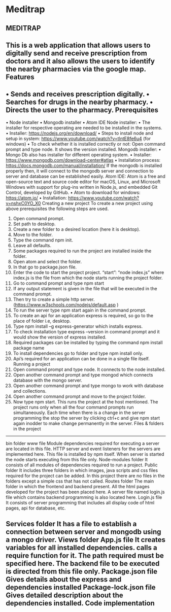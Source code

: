 # Meditrap
MEDITRAP
----------------------------------------------------------
This is a web application that allows users to digitally send and receive prescription from doctors and it also allows the users to identify the nearby pharmacies via the google map.
Features
----------------------------------------------------------
•	Sends and receives prescription digitally.
•	Searches for drugs in the nearby pharmacy.
•	Directs the user to the pharmacy.
Prerequisites
----------------------------------------------------------
•	Node installer
•	Mongodb installer 
•	Atom IDE
Node installer:
•	The installer for respective operating are needed to be installed in the systems. 
•	Installer: https://nodejs.org/en/download/
•	Steps to install node and setup in system: 
https://www.youtube.com/watch?v=tlntE8fe6u4 (for windows)
•	To check whether it is installed correctly or not:
	Open command prompt and type node. It shows the version installed.
Mongodb installer:
•	Mongo Db also has installer for different operating system.
•	Installer: https://www.mongodb.com/download-center#atlas 
•	Installation process: https://docs.mongodb.com/manual/installation/
	If the mongodb is installed properly then, it will connect to the mongodb server and connection to server and database can be established easily.
Atom IDE:
Atom is a free and open-source text and source code editor for macOS, Linux, and Microsoft Windows with support for plug-ins written in Node.js, and embedded Git Control, developed by GitHub.
•	Atom to download for windows: https://atom.io/ 
•	Installation: https://www.youtube.com/watch?v=nshxC0YO_X0 
Creating a new project
	To create a new project using above prerequisites the following steps are used.
1.	Open command prompt.
2.	Set path to desktop.
3.	Create a new folder to a desired location (here it is desktop).
4.	Move to the folder.
5.	Type the command npm init.
6.	Leave all defaults.
7.	Some packages required to run the project are installed inside the folder.
8.	Open atom and select the folder.
9.	In that go to package.json file.
10.	Enter the code to start the project project.
“start”: “node index.js” where index.js is the file from which the node starts running the project folder.
11.	Go to command prompt and type npm start
12.	If any output statement is given in the file that will be executed in the command prompt.
13.	Then try to create a simple http server.
(https://www.w3schools.com/nodejs/default.asp )
14.	To run the server type npm start again in the command prompt.
15.	To create an api for an application express is required, so go to the place of folder i.e, desktop.
16.	Type npm install –g express-generator which installs express.
17.	To check installation type express –version in command prompt and it would show the version of express installed.
18.	Required packages can be installed by typing the command npm install package name
19.	To install dependencies go to folder and type npm install only.
20.	Api’s required for an application can be done in a single file itself.
Running a project
1.	Open command prompt and type node. It connects to the node installed.
2.	Open another command prompt and type mongod which connects database with the mongo server.
3.	Open another command prompt and type mongo to work with database and collections. 
4.	Open another command prompt and move to the project folder.
5.	Now type npm start. This runs the project at the host mentioned.
The project runs only when all the four command prompts run simultaneously. Each time when there is a change in the server programming the stop the server by clicking ctrl+c and give npm start again inodder to make change permanently in the server.
Files & folders in the project
-------------------------------------------------------------------------------
bin folder
   www file
	Module dependencies required for executing a server are located in this file. HTTP server and event listeners for the servers are implemented here. This file is installed by npm itself. When server is started the node starts executing from this file only.
Node-modules folder
	It consists of all modules of dependencies required to run a project.
Public folder
	It includes three folders in which images, java scripts and css files required for the project can be added. In this project there are no files in the folders except a simple css that has not called.
Routes folder
	The main folder in which the frontend and backend present. All the html pages developed for the project has been placed here. A server file named login.js file which contains backend programming is also located here.
  Login.js file 
	It consists of server programming that includes all display code of html pages, api for database, etc.


Services folder
It has a file to establish a connection between server and mongodb using a mongo driver.
Views folder
  App.js file
	It creates variables for all installed dependencies. calls a require function for it. The path required must be specified here. The backend file to be executed is directed from this file only.
Package.json file
	Gives details about the express and dependencies installed
Package-lock.json file
	Gives detailed description about the dependencies installed.
Code implementation
-------------------------------------------------------------------------------
  



